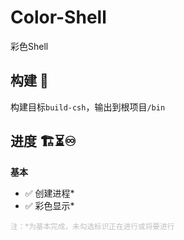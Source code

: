 # Color-Shell

彩色Shell

## 构建 🔨

构建目标`build-csh`，输出到根项目`/bin`

## 进度 🏗️⏳♾️

**基本**

- ✅ 创建进程*
- ✅ 彩色显示*

<small style="color:rgba(128,128,128,0.5)">注：*为基本完成，未勾选标识正在进行或将要进行</small>
